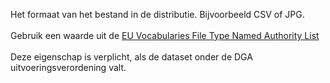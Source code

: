 Het formaat van het bestand in de distributie. Bijvoorbeeld CSV of JPG.
<br/>
<br/>
    Gebruik een waarde uit de <a href='http://publications.europa.eu/resource/authority/file-type' target='_blank'>EU Vocabularies File Type Named Authority List</a>
<br/>
<br/>
    Deze eigenschap is verplicht, als de dataset onder de DGA uitvoeringsverordening valt.
